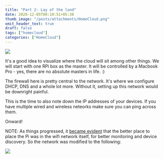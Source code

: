 ```yaml
---
title: "Part 2: Lay of the land"
date: 2020-12-05T08:10:51+05:30
thumb_image: "/posts/attachments/HomeCloud.png"
omit_header_text: true
draft: false
tags: ["homecloud"]
categories: ["HomeCloud"]
---
```


![](/posts/attachments/HomeCloud.png)

It's a good idea to visualize where the cloud will sit among other things. We will start with one RPi box as the master. It will be controlled by a Macbook Pro - yes, there are no absolute masters in life. :)

The firewall here is pretty central to the network. It's where we configure DHCP, DNS and a whole lot more. Without it, setting up this network would be downright painful.

This is the time to also note down the IP addresses of your devices. If you have multiple wired and wireless neteorks make sure you can ping across them. 

Onward!

NOTE: As things progressed, it [became evident](/posts/pi/18_pihole-parental-control-1) that the better place to place the Pi was in the wifi network itself, for better monitoring and device discovery. So the network was modified to the following:

![](/posts/attachments/HomeCloud-v2.png)
